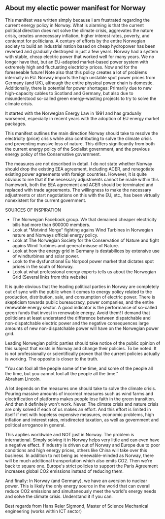 ## About my electic power manifest for Norway

This manifest was written simply because I am frustrated regarding the current energy policy in Norway.
What is alarming is that the current political direction does not solve the climate crisis, aggrevates the nature crisis,
creates unnecessary inflation, higher interest rates, poverty, and contempt for politicians. 
A century of efforts by the entire Norwegian society
to build an industrial nation based on cheap hydropower has been reversed and gradually destroyed in just a few years.
Norway had a system with stable, cheap electric power that worked well for many years.
We no longer have that, but an EU-adapted market-based power system with extremely high and fluctuating electricity prices.
Now and for the foreseeable future! Note also that this policy creates a lot of problems internally in EU.
Norway imports the high unstable spot power prices from Germany (and UK), although the entire physical power chain is
domestic. Additionally, there is potential for power shortages: 
Primarily due to new high-capacity cables to Scotland and Germany,
but also due to misunderstood so-called green energy-wasting projects to try to solve the climate crisis.   

It started with the Norwegian Energy Law in 1991 and has gradually worsened, 
especially in recent years with the adoption of EU energy market packages.  

This manifest outlines the main direction Norway should take to resolve the electricity (price) crisis 
while also contributing to solve the climate crisis and preventing massive loss of nature. 
This differs significantly from both the current energy policy of the Socialist government, 
and the previous energy policy of the Conservative government.  

The measures are not described in detail. I do not state whether Norway should drop the existing EEA agreement,
including ACER, and renegotiate existing power agreements with foreign countries.
However, it is quite obvious to me that if the necessary adjustments cannot be made within this framework,
both the EEA agreement and ACER should be terminated and replaced with trade agreements. 
The willingness to make the necessary adjustments or start negotiations on this with the EU, etc.,
has been virtually nonexistent for the current government.  

SOURCES OF INSPIRATION

- The Norwegian Facebook group. We that demained cheaper electricity bills had more than 600000 members.
- Look at "Motvind Norge" fighting agains Wind Turbines in Norwegian nature and Norways official energy policy.
- Look at The Norwegian Society for the Conservation of Nature and fight agains Wind Turbines and general misuse of Nature.
- Look at how the energy grid in Germany is destabilices by extensive use of windturbines and solar power.
- Look to the dysfunctional Eu Norpool power market that dictates spot prices in the south of Norway.
- Look at what professional energy experts tells us about the Norwegian Grid (Several links from this website)  

It is quite obvious that the leading political parties in Norway are completely out of sync with the public
when it comes to energy policy related to the production, distribution, sale, and consumption of electric power.
There is skepticism towards public bureaucracy, power companies, and the entire renewable energy sector.
A good indicator is the performance of so-called green funds that invest in renewable energy. Avoid them!
I demand that politicians at least understand the difference between dispatchable and non-dispatchable electric power
and the negative consequences large amounts of new non-dispatchable power will have on the Norwegian power grid.  

Leading Norwegian politic parties should take notice of the public opinion of this subject that exists in Norway and
change their policies. To be noted: 
It is not professionally or scientifically proven that the current policies actually is  working.
The opposite is closer to the truth.  

"You can fool all the people some of the time, and some of the people all the time, but you cannot fool all the people all the time."  
Abraham Lincoln.  

A lot depends on the measures one should take to solve the climate crisis.
Pouring massive amounts of incorrect measures such as wind farms and electrification of platforms 
makes people lose faith in the green transition. And then it definitely won't work. Never. 
The climate crisis and nature crisis are only solved if each of us makes an effort. 
And this effort is limited in itself if met with hopeless expensive measures, economic problems, 
high inflation and interest rates, misdirected taxation, as well as government and political arrogance in general.  

This applies worldwide and NOT just in Norway. The problem is international. 
Simply solving it in Norway helps very little and can even have a negative effect. 
If industry is driven out of Norway and Europe due to poor conditions and high energy prices, 
others like China will take over this business. In addition to not being as renewable-minded as Norway,
there will be much additional transportation which also emits CO2. 
Then we're back to square one. 
Europe's strict policies to support the Paris Agreement increases global CO2 emissions instead of reducing them.  

And finally: In Norway (and Germany), we have an aversion to nuclear power. 
This is likely the only energy source in the world that can overall reduce CO2 emissions and simultaneously
meet the world's energy needs and solve the climate crisis. Understand it if you can.  

Best regards from Hans Reier Sigmond, Master of Science Mechanical engineering (works within ICT sector)  



